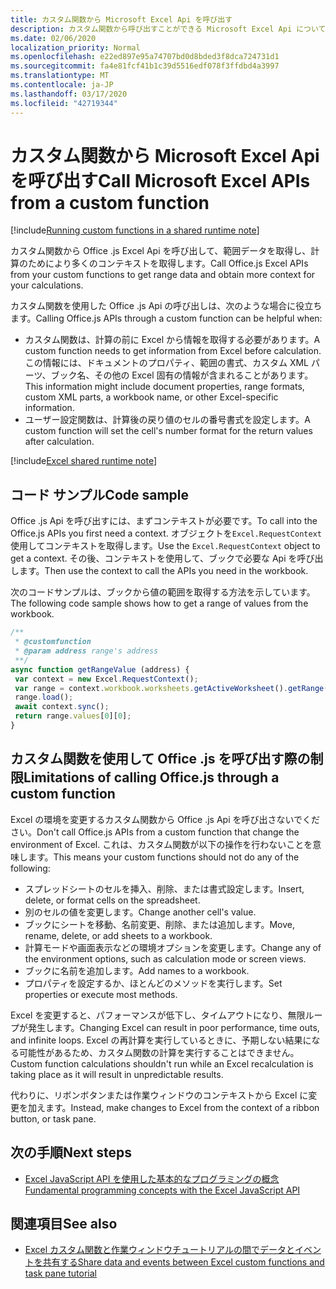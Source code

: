 ```yaml
---
title: カスタム関数から Microsoft Excel Api を呼び出す
description: カスタム関数から呼び出すことができる Microsoft Excel Api について説明します。
ms.date: 02/06/2020
localization_priority: Normal
ms.openlocfilehash: e22ed897e95a74707bd0d8bded3f8dca724731d1
ms.sourcegitcommit: fa4e81fcf41b1c39d5516edf078f3ffdbd4a3997
ms.translationtype: MT
ms.contentlocale: ja-JP
ms.lasthandoff: 03/17/2020
ms.locfileid: "42719344"
---
```

# <a name="call-microsoft-excel-apis-from-a-custom-function"></a><span data-ttu-id="1c745-103">カスタム関数から Microsoft Excel Api を呼び出す</span><span class="sxs-lookup"><span data-stu-id="1c745-103">Call Microsoft Excel APIs from a custom function</span></span>

[!include[Running custom functions in a shared runtime note](../includes/excel-shared-runtime-preview-note.md)]

<span data-ttu-id="1c745-104">カスタム関数から Office .js Excel Api を呼び出して、範囲データを取得し、計算のためにより多くのコンテキストを取得します。</span><span class="sxs-lookup"><span data-stu-id="1c745-104">Call Office.js Excel APIs from your custom functions to get range data and obtain more context for your calculations.</span></span>

<span data-ttu-id="1c745-105">カスタム関数を使用した Office .js Api の呼び出しは、次のような場合に役立ちます。</span><span class="sxs-lookup"><span data-stu-id="1c745-105">Calling Office.js APIs through a custom function can be helpful when:</span></span>

- <span data-ttu-id="1c745-106">カスタム関数は、計算の前に Excel から情報を取得する必要があります。</span><span class="sxs-lookup"><span data-stu-id="1c745-106">A custom function needs to get information from Excel before calculation.</span></span> <span data-ttu-id="1c745-107">この情報には、ドキュメントのプロパティ、範囲の書式、カスタム XML パーツ、ブック名、その他の Excel 固有の情報が含まれることがあります。</span><span class="sxs-lookup"><span data-stu-id="1c745-107">This information might include document properties, range formats, custom XML parts, a workbook name, or other Excel-specific information.</span></span>
- <span data-ttu-id="1c745-108">ユーザー設定関数は、計算後の戻り値のセルの番号書式を設定します。</span><span class="sxs-lookup"><span data-stu-id="1c745-108">A custom function will set the cell's number format for the return values after calculation.</span></span>

[!include[Excel shared runtime note](../includes/note-requires-shared-runtime.md)]

## <a name="code-sample"></a><span data-ttu-id="1c745-109">コード サンプル</span><span class="sxs-lookup"><span data-stu-id="1c745-109">Code sample</span></span>

<span data-ttu-id="1c745-110">Office .js Api を呼び出すには、まずコンテキストが必要です。</span><span class="sxs-lookup"><span data-stu-id="1c745-110">To call into the Office.js APIs you first need a context.</span></span> <span data-ttu-id="1c745-111">オブジェクトを`Excel.RequestContext`使用してコンテキストを取得します。</span><span class="sxs-lookup"><span data-stu-id="1c745-111">Use the `Excel.RequestContext` object to get a context.</span></span> <span data-ttu-id="1c745-112">その後、コンテキストを使用して、ブックで必要な Api を呼び出します。</span><span class="sxs-lookup"><span data-stu-id="1c745-112">Then use the context to call the APIs you need in the workbook.</span></span>

<span data-ttu-id="1c745-113">次のコードサンプルは、ブックから値の範囲を取得する方法を示しています。</span><span class="sxs-lookup"><span data-stu-id="1c745-113">The following code sample shows how to get a range of values from the workbook.</span></span>

```JavaScript
/**
 * @customfunction
 * @param address range's address
 **/
async function getRangeValue (address) {
 var context = new Excel.RequestContext();
 var range = context.workbook.worksheets.getActiveWorksheet().getRange(address);
 range.load();
 await context.sync();
 return range.values[0][0];
}
```

## <a name="limitations-of-calling-officejs-through-a-custom-function"></a><span data-ttu-id="1c745-114">カスタム関数を使用して Office .js を呼び出す際の制限</span><span class="sxs-lookup"><span data-stu-id="1c745-114">Limitations of calling Office.js through a custom function</span></span>

<span data-ttu-id="1c745-115">Excel の環境を変更するカスタム関数から Office .js Api を呼び出さないでください。</span><span class="sxs-lookup"><span data-stu-id="1c745-115">Don't call Office.js APIs from a custom function that change the environment of Excel.</span></span> <span data-ttu-id="1c745-116">これは、カスタム関数が以下の操作を行わないことを意味します。</span><span class="sxs-lookup"><span data-stu-id="1c745-116">This means your custom functions should not do any of the following:</span></span>

- <span data-ttu-id="1c745-117">スプレッドシートのセルを挿入、削除、または書式設定します。</span><span class="sxs-lookup"><span data-stu-id="1c745-117">Insert, delete, or format cells on the spreadsheet.</span></span>
- <span data-ttu-id="1c745-118">別のセルの値を変更します。</span><span class="sxs-lookup"><span data-stu-id="1c745-118">Change another cell's value.</span></span>
- <span data-ttu-id="1c745-119">ブックにシートを移動、名前変更、削除、または追加します。</span><span class="sxs-lookup"><span data-stu-id="1c745-119">Move, rename, delete, or add sheets to a workbook.</span></span>
- <span data-ttu-id="1c745-120">計算モードや画面表示などの環境オプションを変更します。</span><span class="sxs-lookup"><span data-stu-id="1c745-120">Change any of the environment options, such as calculation mode or screen views.</span></span>
- <span data-ttu-id="1c745-121">ブックに名前を追加します。</span><span class="sxs-lookup"><span data-stu-id="1c745-121">Add names to a workbook.</span></span>
- <span data-ttu-id="1c745-122">プロパティを設定するか、ほとんどのメソッドを実行します。</span><span class="sxs-lookup"><span data-stu-id="1c745-122">Set properties or execute most methods.</span></span>

<span data-ttu-id="1c745-123">Excel を変更すると、パフォーマンスが低下し、タイムアウトになり、無限ループが発生します。</span><span class="sxs-lookup"><span data-stu-id="1c745-123">Changing Excel can result in poor performance, time outs, and infinite loops.</span></span> <span data-ttu-id="1c745-124">Excel の再計算を実行しているときに、予期しない結果になる可能性があるため、カスタム関数の計算を実行することはできません。</span><span class="sxs-lookup"><span data-stu-id="1c745-124">Custom function calculations shouldn't run while an Excel recalculation is taking place as it will result in unpredictable results.</span></span>

<span data-ttu-id="1c745-125">代わりに、リボンボタンまたは作業ウィンドウのコンテキストから Excel に変更を加えます。</span><span class="sxs-lookup"><span data-stu-id="1c745-125">Instead, make changes to Excel from the context of a ribbon button, or task pane.</span></span>

## <a name="next-steps"></a><span data-ttu-id="1c745-126">次の手順</span><span class="sxs-lookup"><span data-stu-id="1c745-126">Next steps</span></span>

- [<span data-ttu-id="1c745-127">Excel JavaScript API を使用した基本的なプログラミングの概念</span><span class="sxs-lookup"><span data-stu-id="1c745-127">Fundamental programming concepts with the Excel JavaScript API</span></span>](../reference/overview/excel-add-ins-reference-overview.md)

## <a name="see-also"></a><span data-ttu-id="1c745-128">関連項目</span><span class="sxs-lookup"><span data-stu-id="1c745-128">See also</span></span>

- [<span data-ttu-id="1c745-129">Excel カスタム関数と作業ウィンドウチュートリアルの間でデータとイベントを共有する</span><span class="sxs-lookup"><span data-stu-id="1c745-129">Share data and events between Excel custom functions and task pane tutorial</span></span>](../tutorials/share-data-and-events-between-custom-functions-and-the-task-pane-tutorial.md)